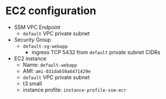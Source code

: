 # EC2 configuration
- SSM VPC Endpoint
    - `default` VPC private subnet
- Security Group
    - `default-sg-webapp`
        - ingress TCP 5432 from `default` private subnet CIDRs
- EC2 instance
    - Name: `default-webapp`
    - AMI: `ami-031da650a6471429e`
    - `default` VPC private subnet
    - t3.small
    - instance profile: `instance-profile-ssm-ecr`
